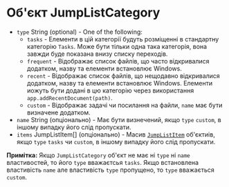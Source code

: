 # Об'єкт JumpListCategory

* `type` String (optional) - One of the following:
  * `tasks` - Елементи в цій категорії будуть розміщенні в стандартну категорію `Tasks`. Може бути тільки одна така категорія, вона завжди буде показана внизу списку переходів.
  * `frequent` - Відображає список файлів, що часто відкривалися додатком, назву та елементи встановлює Windows.
  * `recent` - Відображає список файлів, що нещодавно відкривалися додатком, назву та елементи встановлює Windows. Елементи иожуть бути додані в цю категорію через використання `app.addRecentDocument(path)`.
  * `custom` - Відображає задачі чи посилання на файли, `name` має бути визначене додатком.
* `name` String (опціонально) - Має бути визнечений, якщо `type` `custom`, в іншому випадку його слід пропускати.
* `items` JumpListItem[] (опціонально) - Масив [`JumpListItem`](jump-list-item.md) об'єктиів, якщо `type` `tasks` чи `custom`, в іншому випадку його слід пропускати.

**Примітка:** Якщо `JumpListCategory` об'єкт не має ні `type` ні `name` властивостей, то його `type` вважаєтсья `tasks`. Якщо встановлена властивість `name` але властивість `type` пропущено, то `type` вважається `custom`.
